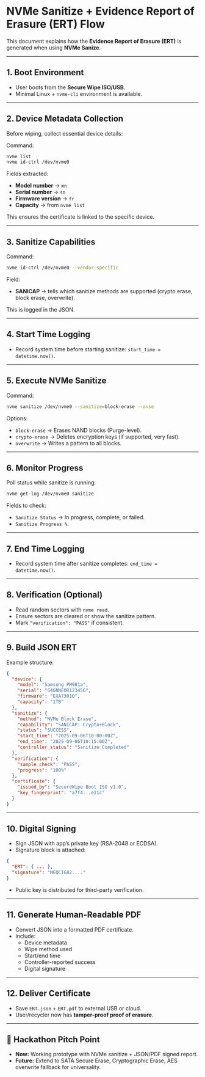
# NVMe Sanitize + Evidence Report of Erasure (ERT) Flow

This document explains how the **Evidence Report of Erasure (ERT)** is generated when using **NVMe Sanize**.

---

## 1. Boot Environment
- User boots from the **Secure Wipe ISO/USB**.
- Minimal Linux + `nvme-cli` environment is available.

---

## 2. Device Metadata Collection
Before wiping, collect essential device details:

Command:
```bash
nvme list
nvme id-ctrl /dev/nvme0
```

Fields extracted:
- **Model number** → `mn`
- **Serial number** → `sn`
- **Firmware version** → `fr`
- **Capacity** → from `nvme list`

This ensures the certificate is linked to the specific device.

---

## 3. Sanitize Capabilities
Command:
```bash
nvme id-ctrl /dev/nvme0 --vendor-specific
```

Field:
- **SANICAP** → tells which sanitize methods are supported (crypto erase, block erase, overwrite).

This is logged in the JSON.

---

## 4. Start Time Logging
- Record system time before starting sanitize: `start_time = datetime.now()`.

---

## 5. Execute NVMe Sanitize
Command:
```bash
nvme sanitize /dev/nvme0 --sanitize=block-erase --ause
```
Options:
- `block-erase` → Erases NAND blocks (Purge-level).
- `crypto-erase` → Deletes encryption keys (if supported, very fast).
- `overwrite` → Writes a pattern to all blocks.

---

## 6. Monitor Progress
Poll status while sanitize is running:
```bash
nvme get-log /dev/nvme0 sanitize
```

Fields to check:
- `Sanitize Status` → In progress, complete, or failed.
- `Sanitize Progress %`.

---

## 7. End Time Logging
- Record system time after sanitize completes: `end_time = datetime.now()`.

---

## 8. Verification (Optional)
- Read random sectors with `nvme read`.
- Ensure sectors are cleared or show the sanitize pattern.
- Mark `"verification": "PASS"` if consistent.

---

## 9. Build JSON ERT
Example structure:
```json
{
  "device": {
    "model": "Samsung PM981a",
    "serial": "S4GNNE0R123456",
    "firmware": "EXA7301Q",
    "capacity": "1TB"
  },
  "sanitize": {
    "method": "NVMe Block Erase",
    "capability": "SANICAP: Crypto+Block",
    "status": "SUCCESS",
    "start_time": "2025-09-06T10:00:00Z",
    "end_time": "2025-09-06T10:15:00Z",
    "controller_status": "Sanitize Completed"
  },
  "verification": {
    "sample_check": "PASS",
    "progress": "100%"
  },
  "certificate": {
    "issued_by": "SecureWipe Boot ISO v1.0",
    "key_fingerprint": "a7f4...e11c"
  }
}
```

---

## 10. Digital Signing
- Sign JSON with app’s private key (RSA-2048 or ECDSA).
- Signature block is attached:

```json
{
  "ERT": { ... },
  "signature": "MEQCIG82...."
}
```

- Public key is distributed for third-party verification.

---

## 11. Generate Human-Readable PDF
- Convert JSON into a formatted PDF certificate.
- Include:
  - Device metadata
  - Wipe method used
  - Start/end time
  - Controller-reported success
  - Digital signature

---

## 12. Deliver Certificate
- Save `ERT.json` + `ERT.pdf` to external USB or cloud.
- User/recycler now has **tamper-proof proof of erasure**.

---

## 📌 Hackathon Pitch Point
- **Now:** Working prototype with NVMe sanitize + JSON/PDF signed report.
- **Future:** Extend to SATA Secure Erase, Cryptographic Erase, AES overwrite fallback for universality.

